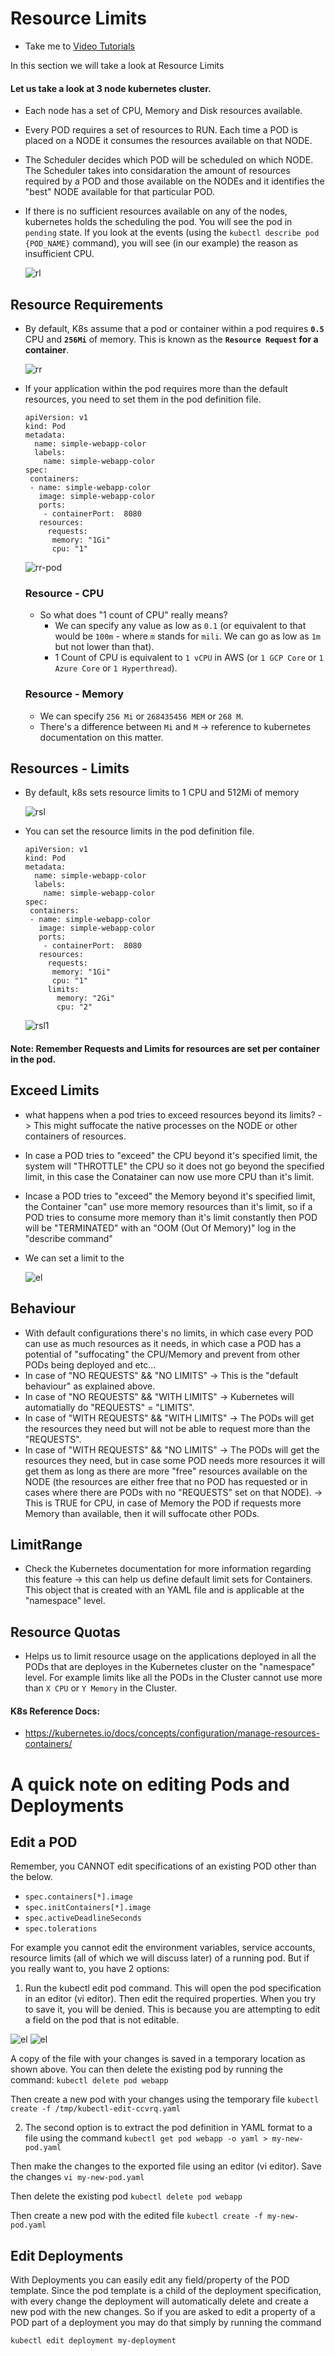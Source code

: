 # Resource Limits
  - Take me to [Video Tutorials](https://kodekloud.com/topic/resource-limits/)
  
In this section we will take a look at Resource Limits

#### Let us take a look at 3 node kubernetes cluster.
- Each node has a set of CPU, Memory and Disk resources available.
- Every POD requires a set of resources to RUN. Each time a POD is placed on a NODE it consumes the resources available on that NODE.
- The Scheduler decides which POD will be scheduled on which NODE. The Scheduler takes into considaration the amount of resources required by a POD and those available on the NODEs and it identifies the "best" NODE available for that particular POD.
- If there is no sufficient resources available on any of the nodes, kubernetes holds the scheduling the pod. You will see the pod in `pending` state. If you look at the events (using the `kubectl describe pod {POD_NAME}` command), you will see (in our example) the reason as insufficient CPU.
  
  ![rl](../../images/rl.PNG)
  
## Resource Requirements
- By default, K8s assume that a pod or container within a pod requires **`0.5`** CPU and **`256Mi`** of memory. This is known as the **`Resource Request` for a container**.
  
  ![rr](../../images/rr.PNG)
  
- If your application within the pod requires more than the default resources, you need to set them in the pod definition file.

  ```
  apiVersion: v1
  kind: Pod
  metadata:
    name: simple-webapp-color
    labels:
      name: simple-webapp-color
  spec:
   containers:
   - name: simple-webapp-color
     image: simple-webapp-color
     ports:
      - containerPort:  8080
     resources:
       requests:
        memory: "1Gi"
        cpu: "1"
  ```
  ![rr-pod](../../images/rr-pod.PNG) 


  ### Resource - CPU
  - So what does "1 count of CPU" really means?
    * We can specify any value as low as `0.1` (or equivalent to that would be `100m` - where `m` stands for `mili`. We can go as low as `1m` but not lower than that).
    * 1 Count of CPU is equivalent to `1 vCPU` in AWS (or `1 GCP Core` or `1 Azure Core` or `1 Hyperthread`).
   
  ### Resource - Memory
  - We can specify `256 Mi` or `268435456 MEM` or `268 M`.
  - There's a difference between `Mi` and `M` -> reference to kubernetes documentation on this matter.

  
## Resources - Limits
- By default, k8s sets resource limits to 1 CPU and 512Mi of memory
  
  ![rsl](../../images/rsl.PNG)
  
- You can set the resource limits in the pod definition file.
  
  ```
  apiVersion: v1
  kind: Pod
  metadata:
    name: simple-webapp-color
    labels:
      name: simple-webapp-color
  spec:
   containers:
   - name: simple-webapp-color
     image: simple-webapp-color
     ports:
      - containerPort:  8080
     resources:
       requests:
        memory: "1Gi"
        cpu: "1"
       limits:
         memory: "2Gi"
         cpu: "2"
  ```
  ![rsl1](../../images/rsl1.PNG)


#### Note: Remember Requests and Limits for resources are set per container in the pod.
  
## Exceed Limits
- what happens when a pod tries to exceed resources beyond its limits?
-> This might suffocate the native processes on the NODE or other containers of resources.

- In case a POD tries to "exceed" the CPU beyond it's specified limit, the system will "THROTTLE" the CPU so it does not go beyond the specified limit, in this case the Conatainer can now use more CPU than it's limit.
- Incase a POD tries to "exceed" the Memory beyond it's specified limit, the Container "can" use more memory resources than it's limit, so if a POD tries to consume more memory than it's limit constantly then POD will be "TERMINATED" with an "OOM (Out Of Memory)" log in the "describe command"

- We can set a limit to the 

   ![el](../../images/el.PNG)
   

## Behaviour
- With default configurations there's no limits, in which case every POD can use as much resources as it needs, in which case a POD has a potential of "suffocating" the CPU/Memory and prevent from other PODs being deployed and etc...
- In case of "NO REQUESTS" && "NO LIMITS" -> This is the "default behaviour" as explained above.
- In case of "NO REQUESTS" && "WITH LIMITS" -> Kubernetes will automatially do "REQUESTS" = "LIMITS".
- In case of "WITH REQUESTS" && "WITH LIMITS" -> The PODs will get the resources they need but will not be able to request more than the "REQUESTS".
- In case of "WITH REQUESTS" && "NO LIMITS" -> The PODs will get the resources they need, but in case some POD needs more resources it will get them as long as there are more "free" resources available on the NODE (the resources are either free that no POD has requested or in cases where there are PODs with no "REQUESTS" set on that NODE). -> This is TRUE for CPU, in case of Memory the POD if requests more Memory than available, then it will suffocate other PODs.

## LimitRange
- Check the Kubernetes documentation for more information regarding this feature -> this can help us define default limit sets for Containers. This object that is created with an YAML file and is applicable at the "namespace" level.

## Resource Quotas
- Helps us to limit resource usage on the applications deployed in all the PODs that are deployes in the Kubernetes cluster on the "namespace" level. For example limits like all the PODs in the Cluster cannot use more than `X CPU` or `Y Memory` in the Cluster.


#### K8s Reference Docs:
- https://kubernetes.io/docs/concepts/configuration/manage-resources-containers/
  



# A quick note on editing Pods and Deployments

## Edit a POD
Remember, you CANNOT edit specifications of an existing POD other than the below.
- `spec.containers[*].image`
- `spec.initContainers[*].image`
- `spec.activeDeadlineSeconds`
- `spec.tolerations`

For example you cannot edit the environment variables, service accounts, resource limits (all of which we will discuss later) of a running pod. But if you really want to, you have 2 options:

1. Run the kubectl edit pod <pod name> command.  This will open the pod specification in an editor (vi editor). Then edit the required properties. When you try to save it, you will be denied. This is because you are attempting to edit a field on the pod that is not editable. 

![el](../../images/edit_pod_deployment_note_1.png)
![el](../../images/edit_pod_deployment_note_2.png)

A copy of the file with your changes is saved in a temporary location as shown above.
You can then delete the existing pod by running the command:
`kubectl delete pod webapp`

Then create a new pod with your changes using the temporary file
`kubectl create -f /tmp/kubectl-edit-ccvrq.yaml`


2. The second option is to extract the pod definition in YAML format to a file using the command
`kubectl get pod webapp -o yaml > my-new-pod.yaml`

Then make the changes to the exported file using an editor (vi editor). Save the changes
`vi my-new-pod.yaml`

Then delete the existing pod
`kubectl delete pod webapp`

Then create a new pod with the edited file
`kubectl create -f my-new-pod.yaml`


## Edit Deployments

With Deployments you can easily edit any field/property of the POD template. Since the pod template is a child of the deployment specification,  with every change the deployment will automatically delete and create a new pod with the new changes. So if you are asked to edit a property of a POD part of a deployment you may do that simply by running the command

`kubectl edit deployment my-deployment`
